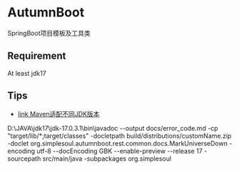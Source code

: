 # AutumnBoot
SpringBoot项目模板及工具类

## Requirement

At least jdk17

## Tips

- [link Maven适配不同JDK版本](tips/maven.md)

D:\JAVA\jdk17\jdk-17.0.3.1\bin\javadoc --output docs/error_code.md -cp "target/lib/*;target/classes" -docletpath build/distributions/customName.zip -doclet org.simplesoul.autumnboot.rest.common.docs.MarkUniverseDown -encoding utf-8 --docEncoding GBK --enable-preview --release 17 -sourcepath src/main/java -subpackages org.simplesoul